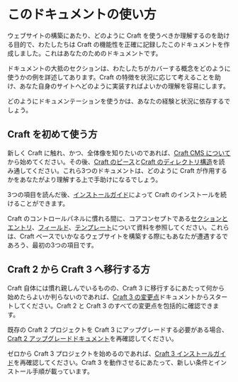 このドキュメントの使い方
============================

ウェブサイトの構築にあたり、どのように Craft を使うべきか理解するのを助ける目的で、わたしたちは Craft の機能性を正確に記録したこのドキュメントを作成しました。これはあなたのためのドキュメントです。

ドキュメントの大抵のセクションは、わたしたちがカバーする概念をどのように使うかの例を詳述してあります。Craft の特徴を状況に応じて考えることを助け、あなた自身のサイトへどのように実装すればよいかの理解を容易にします。

どのようにドキュメンテーションを使うかは、あなたの経験と状況に依存するでしょう。

## Craft を初めて使う方

新しく Craft に触れ、かつ、全体像を知りたいのであれば、[Craft CMS について](index.md)から始めてください。その後、[Craft のピース](the-pieces-of-craft.md)と[Craft のディレクトリ構造](directory-structure.md)を読み通してください。これら3つのドキュメントは、どのように Craft が作用するかをあなたがより理解する上で手助けになるでしょう。

3つの項目を読んだ後、[インストールガイド](installation.md)によって Craft のインストールを続けることができます。

Craft のコントロールパネルに慣れる間に、コアコンセプトである[セクションとエントリ](sections-and-entries.md)、[フィールド](fields.md)、[テンプレート](templates.md)について資料を参照してください。これらは、Craft ベースでいかなるウェブサイトを構築する際にもあなたが遭遇するであろう、最初の3つの項目です。

## Craft 2 から Craft 3 へ移行する方

Craft 自体には慣れ親しんでいるものの、Craft 3 に移行するにあたって何から始めたらよいか判らないのであれば、[Craft 3 の変更点](changes-in-craft-3.md)ドキュメントからスタートしてください。Craft 2 と Craft 3 のすべての変更点を包括的に確認できます。

既存の Craft 2 プロジェクトを Craft 3 にアップグレードする必要がある場合、[Craft 2 アップグレードドキュメント](upgrade.md)を再確認してください。

ゼロから Craft 3 プロジェクトを始めるのであれば、[Craft 3 インストールガイド](installation.md)を再確認してください。Craft 3 を動作させるにあたって、新しい条件とインストール手順が載っています。

